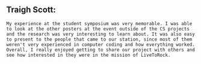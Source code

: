 ## Traigh Scott:
    My experience at the student symposium was very memorable. I was able to look at the other posters at the event outside of the CS projects and the research was very interesting to learn about. It was also easy to present to the people that came to our station, since most of them weren't very experienced in computer coding and how everything worked. Overall, I really enjoyed getting to share our project with others and see how interested in they were in the mission of LiveToRock. 